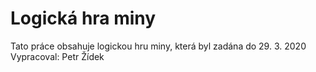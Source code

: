 # Logická hra miny
Tato práce obsahuje logickou hru miny, která byl zadána do 29. 3. 2020
Vypracoval: Petr Žídek